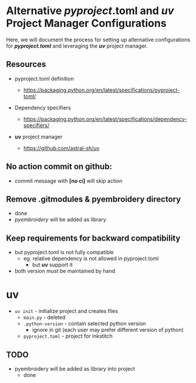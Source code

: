 

# Alternative *pyproject*.toml and *uv* Project Manager Configurations

Here, we will document the process for setting up alternative configurations for ***pyproject.toml*** and leveraging the ***uv*** project manager.

## Resources
* pyproject.toml definition
  * https://packaging.python.org/en/latest/specifications/pyproject-toml/
* Dependency specifiers
  * https://packaging.python.org/en/latest/specifications/dependency-specifiers/

* **uv** project manager
  * https://github.com/astral-sh/uv

## No action commit on github:
* commit message with **[no ci]** will skip action

## Remove .gitmodules & pyembroidery directory
* done
* *pyembroidery* will be added as library

## Keep requirements for backward compatibility
* but pyproject.toml is not fully compatible
  * eg. relative dependency is not allowed in pyproject.toml
    * but **uv** support it
* both version must be maintained by hand

# uv
* `uv init` - initialize project and creates files
  * `main.py` - deleted
  * `.python-version` - contain selected python version
    * ignore in git (each user may prefer different version of python)
  * `pyproject.toml` - project for inkstitch

## TODO
* pyembroidery will be added as library into project
  * done

